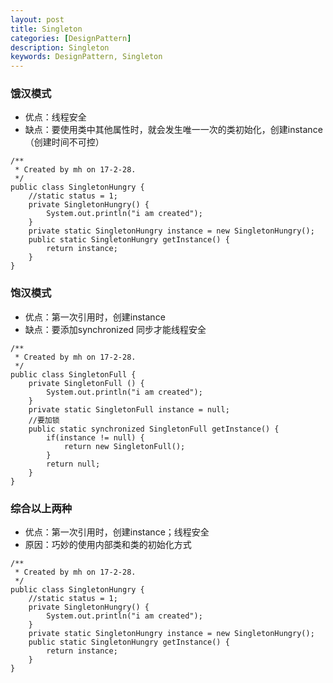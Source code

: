 ```yaml
---
layout: post
title: Singleton
categories: [DesignPattern]
description: Singleton
keywords: DesignPattern, Singleton
---
```


### 饿汉模式

- 优点：线程安全
- 缺点：要使用类中其他属性时，就会发生唯一一次的类初始化，创建instance（创建时间不可控）

```
/**
 * Created by mh on 17-2-28.
 */
public class SingletonHungry {
	//static status = 1;
	private SingletonHungry() {
		System.out.println("i am created");
	}
	private static SingletonHungry instance = new SingletonHungry();
	public static SingletonHungry getInstance() {
		return instance;
	}
}
```

### 饱汉模式

- 优点：第一次引用时，创建instance
- 缺点：要添加synchronized 同步才能线程安全

```
/**
 * Created by mh on 17-2-28.
 */
public class SingletonFull {
	private SingletonFull () {
		System.out.println("i am created");
	}
	private static SingletonFull instance = null;
	//要加锁
	public static synchronized SingletonFull getInstance() {
		if(instance != null) {
			return new SingletonFull();
		}
		return null;
	}
}

```


### 综合以上两种

- 优点：第一次引用时，创建instance；线程安全
- 原因：巧妙的使用内部类和类的初始化方式
```
/**
 * Created by mh on 17-2-28.
 */
public class SingletonHungry {
	//static status = 1;
	private SingletonHungry() {
		System.out.println("i am created");
	}
	private static SingletonHungry instance = new SingletonHungry();
	public static SingletonHungry getInstance() {
		return instance;
	}
}

```



